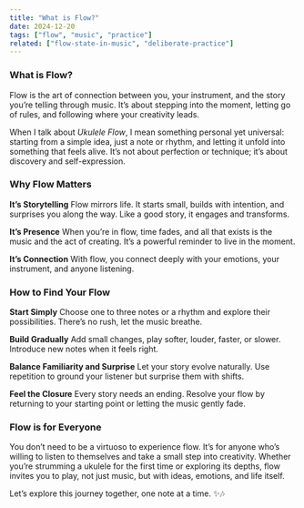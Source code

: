 ```yaml
---
title: "What is Flow?"
date: 2024-12-20
tags: ["flow", "music", "practice"]
related: ["flow-state-in-music", "deliberate-practice"]
---
```


### **What is Flow?**

Flow is the art of connection between you, your instrument, and the story you’re telling through music. It’s about stepping into the moment, letting go of rules, and following where your creativity leads.

When I talk about _Ukulele Flow_, I mean something personal yet universal: starting from a simple idea, just a note or rhythm, and letting it unfold into something that feels alive. It’s not about perfection or technique; it’s about discovery and self-expression.

### **Why Flow Matters**

**It’s Storytelling** Flow mirrors life. It starts small, builds with intention, and surprises you along the way. Like a good story, it engages and transforms.

**It’s Presence** When you’re in flow, time fades, and all that exists is the music and the act of creating. It’s a powerful reminder to live in the moment.

**It’s Connection** With flow, you connect deeply with your emotions, your instrument, and anyone listening.

### **How to Find Your Flow**

**Start Simply** Choose one to three notes or a rhythm and explore their possibilities. There’s no rush, let the music breathe.

**Build Gradually** Add small changes, play softer, louder, faster, or slower. Introduce new notes when it feels right.

**Balance Familiarity and Surprise** Let your story evolve naturally. Use repetition to ground your listener but surprise them with shifts.

**Feel the Closure** Every story needs an ending. Resolve your flow by returning to your starting point or letting the music gently fade.

### **Flow is for Everyone**

You don’t need to be a virtuoso to experience flow. It’s for anyone who’s willing to listen to themselves and take a small step into creativity. Whether you’re strumming a ukulele for the first time or exploring its depths, flow invites you to play, not just music, but with ideas, emotions, and life itself.

Let’s explore this journey together, one note at a time. ✨🎶
